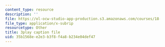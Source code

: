 ```yaml
---
content_type: resource
description: ''
file: https://ol-ocw-studio-app-production.s3.amazonaws.com/courses/18-065-matrix-methods-in-data-analysis-signal-processing-and-machine-learning-spring-2018/35b1568ee2e3b3f8f4a8b234e04def47_d32WV1rKoVk.srt
file_type: application/x-subrip
resourcetype: Other
title: 3play caption file
uid: 35b1568e-e2e3-b3f8-f4a8-b234e04def47
---
```

